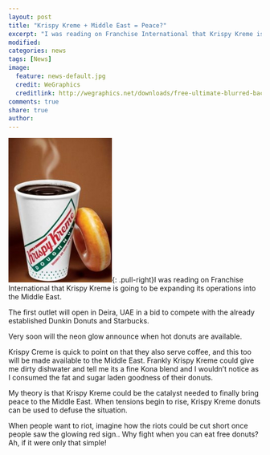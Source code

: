 ```yaml
---
layout: post
title: "Krispy Kreme + Middle East = Peace?"
excerpt: "I was reading on Franchise International that Krispy Kreme is going to be expanding its operations into the Middle East."
modified: 
categories: news
tags: [News]
image:
  feature: news-default.jpg
  credit: WeGraphics
  creditlink: http://wegraphics.net/downloads/free-ultimate-blurred-background-pack/
comments: true
share: true
author: 
---
```

![Krispy Kreme](/images/kk-d.png){: .pull-right}I was reading on Franchise International that Krispy Kreme is going to be expanding its operations into the Middle East.

The first outlet will open in Deira, UAE in a bid to compete with the already established Dunkin Donuts and Starbucks.

Very soon will the neon glow announce when hot donuts are available.

Krispy Creme is quick to point on that they also serve coffee, and this too will be made available to the Middle East.  Frankly Krispy Kreme could give me dirty dishwater and tell me its a fine Kona blend and I wouldn’t notice as I consumed the fat and sugar laden goodness of their donuts.

My theory is that Krispy Kreme could be the catalyst needed to finally bring peace to the Middle East.  When tensions begin to rise, Krispy Kreme donuts can be used to defuse the situation.

When people want to riot, imagine how the riots could be cut short once people saw the glowing red sign.. Why fight when you can eat free donuts?  Ah, if it were only that simple!